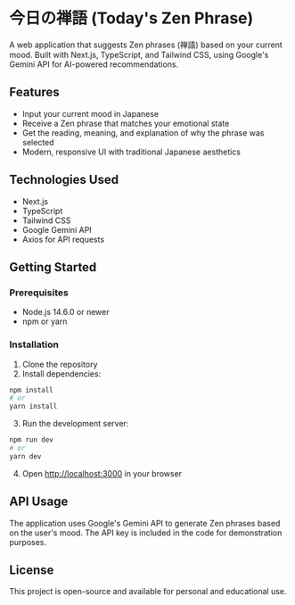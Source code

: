 # 今日の禅語 (Today's Zen Phrase)

A web application that suggests Zen phrases (禅語) based on your current mood. Built with Next.js, TypeScript, and Tailwind CSS, using Google's Gemini API for AI-powered recommendations.

## Features

- Input your current mood in Japanese
- Receive a Zen phrase that matches your emotional state
- Get the reading, meaning, and explanation of why the phrase was selected
- Modern, responsive UI with traditional Japanese aesthetics

## Technologies Used

- Next.js
- TypeScript
- Tailwind CSS
- Google Gemini API
- Axios for API requests

## Getting Started

### Prerequisites

- Node.js 14.6.0 or newer
- npm or yarn

### Installation

1. Clone the repository
2. Install dependencies:

```bash
npm install
# or
yarn install
```

3. Run the development server:

```bash
npm run dev
# or
yarn dev
```

4. Open [http://localhost:3000](http://localhost:3000) in your browser

## API Usage

The application uses Google's Gemini API to generate Zen phrases based on the user's mood. The API key is included in the code for demonstration purposes.

## License

This project is open-source and available for personal and educational use.
